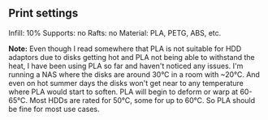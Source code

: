 ## Print settings

Infill: 10%
Supports: no
Rafts: no
Material: PLA, PETG, ABS, etc.

**Note:** Even though I read somewhere that PLA is not suitable for HDD adaptors due to disks getting hot and PLA not being able to withstand the heat, I have been using PLA so far and haven't noticed any issues. I'm running a NAS where the disks are around 30°C in a room with ~20°C. And even on hot summer days the disks won't get near to any temperature where PLA would start to soften. PLA will begin to deform or warp at 60-65°C. Most HDDs are rated for 50°C, some for up to 60°C. So PLA should be fine for most use cases.
